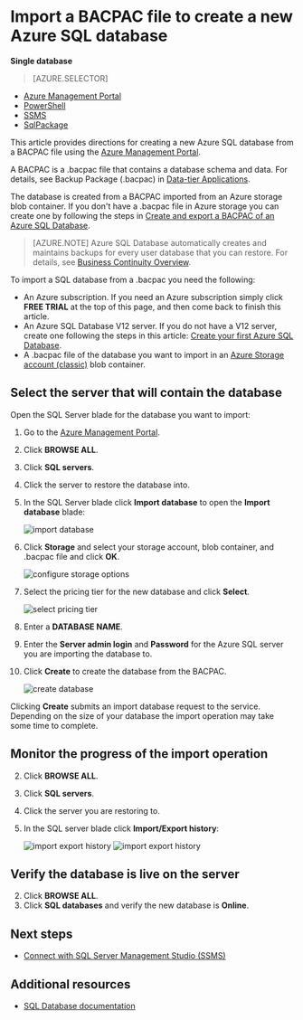 <properties
	pageTitle="Import a BACPAC file to create a new Azure SQL database"
	description="Create a new Azure SQL database by importing an existing BACPAC file."
	services="sql-database"
	documentationCenter=""
	authors="stevestein"
	manager="jeffreyg"
	editor=""/>

<tags
	ms.service="sql-database"
	ms.date="12/17/2015"
	wacn.date=""/>


# Import a BACPAC file to create a new Azure SQL database


**Single database**

> [AZURE.SELECTOR]
- [Azure Management Portal](/documentation/articles/sql-database-import)
- [PowerShell](/documentation/articles/sql-database-import-powershell)
- [SSMS](/documentation/articles/sql-database-cloud-migrate-compatible-import-bacpac-ssms)
- [SqlPackage](/documentation/articles/sql-database-cloud-migrate-compatible-import-bacpac-sqlpackage)

This article provides directions for creating a new Azure SQL database from a BACPAC file using the [Azure Management Portal](https://manage.windowsazure.cn).

A BACPAC is a .bacpac file that contains a database schema and data. For details, see Backup Package (.bacpac) in [Data-tier Applications](https://msdn.microsoft.com/zh-cn/library/ee210546.aspx).

The database is created from a BACPAC imported from an Azure storage blob container. If you don't have a .bacpac file in Azure storage you can create one by following the steps in [Create and export a BACPAC of an Azure SQL Database](/documentation/articles/sql-database-export).


> [AZURE.NOTE] Azure SQL Database automatically creates and maintains backups for every user database that you can restore. For details, see [Business Continuity Overview](/documentation/articles/sql-database-business-continuity).


To import a SQL database from a .bacpac you need the following:

- An Azure subscription. If you need an Azure subscription simply click **FREE TRIAL** at the top of this page, and then come back to finish this article.
- An Azure SQL Database V12 server. If you do not have a V12 server, create one following the steps in this article: [Create your first Azure SQL Database](/documentation/articles/sql-database-get-started).
- A .bacpac file of the database you want to import in an [Azure Storage account (classic)](/documentation/articles/storage-create-storage-account) blob container.


## Select the server that will contain the database

Open the SQL Server blade for the database you want to import:

1.	Go to the [Azure Management Portal](https://manage.windowsazure.cn).
2.	Click **BROWSE ALL**.
3.	Click **SQL servers**.
2.	Click the server to restore the database into.
3.	In the SQL Server blade click **Import database** to open the **Import database** blade:

    ![import database][1]

1.  Click **Storage** and select your storage account, blob container, and .bacpac file and click **OK**.

    ![configure storage options][2]

1.  Select the pricing tier for the new database and click **Select**.

    ![select pricing tier][3]

1.  Enter a **DATABASE NAME**.
2.  Enter the **Server admin login** and **Password** for the Azure SQL server you are importing the database to.
1.  Click **Create** to create the database from the BACPAC.

    ![create database][4]

Clicking **Create** submits an import database request to the service. Depending on the size of your database the import operation may take some time to complete.

## Monitor the progress of the import operation

2.	Click **BROWSE ALL**.
3.	Click **SQL servers**.
2.	Click the server you are restoring to.
3.	In the SQL server blade click **Import/Export history**:

    ![import export history][5]
    ![import export history][6]





## Verify the database is live on the server

2.	Click **BROWSE ALL**.
3.	Click **SQL databases** and verify the new database is **Online**.



## Next steps

- [Connect with SQL Server Management Studio (SSMS)](/documentation/articles/sql-database-connect-to-database)



## Additional resources

- [SQL Database documentation](/documentation/services/sql-database/)


<!--Image references-->
[1]: ./media/sql-database-import/import-database.png
[2]: ./media/sql-database-import/storage-options.png
[3]: ./media/sql-database-import/pricing-tier.png
[4]: ./media/sql-database-import/create.png
[5]: ./media/sql-database-import/import-history.png
[6]: ./media/sql-database-import/import-status.png
